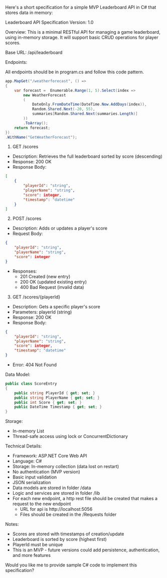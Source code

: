 Here's a short specification for a simple MVP Leaderboard API in C# that stores data in memory:

Leaderboard API Specification
Version: 1.0

Overview:
This is a minimal RESTful API for managing a game leaderboard, using in-memory storage. It will support basic CRUD operations for player scores.

Base URL: /api/leaderboard

Endpoints:

All endpoints should be in program.cs and follow this code pattern.

```csharp
app.MapGet("/weatherforecast", () =>
{
    var forecast =  Enumerable.Range(1, 5).Select(index =>
        new WeatherForecast
        (
            DateOnly.FromDateTime(DateTime.Now.AddDays(index)),
            Random.Shared.Next(-20, 55),
            summaries[Random.Shared.Next(summaries.Length)]
        ))
        .ToArray();
    return forecast;
})
.WithName("GetWeatherForecast");
```

1. GET /scores
- Description: Retrieves the full leaderboard sorted by score (descending)
- Response: 200 OK
- Response Body: 
```json
[
    {
        "playerId": "string",
        "playerName": "string",
        "score": integer,
        "timestamp": "datetime"
    }
]
```

2. POST /scores
- Description: Adds or updates a player's score
- Request Body:
```json
{
    "playerId": "string",
    "playerName": "string",
    "score": integer
}
```
- Responses:
  - 201 Created (new entry)
  - 200 OK (updated existing entry)
  - 400 Bad Request (invalid data)

3. GET /scores/{playerId}
- Description: Gets a specific player's score
- Parameters: playerId (string)
- Response: 200 OK
- Response Body:
```json
{
    "playerId": "string",
    "playerName": "string",
    "score": integer,
    "timestamp": "datetime"
}
```
- Error: 404 Not Found

Data Model:
```csharp
public class ScoreEntry 
{
    public string PlayerId { get; set; }
    public string PlayerName { get; set; }
    public int Score { get; set; }
    public DateTime Timestamp { get; set; }
}
```

Storage:
- In-memory List<ScoreEntry>
- Thread-safe access using lock or ConcurrentDictionary

Technical Details:
- Framework: ASP.NET Core Web API
- Language: C# 
- Storage: In-memory collection (data lost on restart)
- No authentication (MVP version)
- Basic input validation
- JSON serialization
- Data models are stored in folder /data
- Logic and services are stored in folder /lib
- For each new endpoint, a http rest file should be created that makes a request to the new endpoint
  - URL for api is http://localhost:5056
  - Files should be created in the /Requests folder

Notes:
- Scores are stored with timestamps of creation/update
- Leaderboard is sorted by score (highest first)
- PlayerId must be unique
- This is an MVP - future versions could add persistence, authentication, and more features

Would you like me to provide sample C# code to implement this specification?